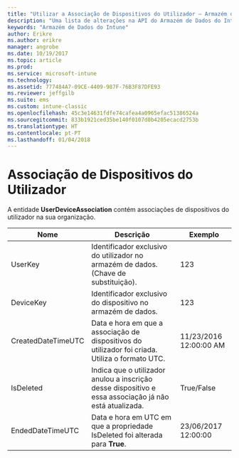 ```yaml
---
title: "Utilizar a Associação de Dispositivos do Utilizador – Armazém de Dados do Intune | Documentos da Microsoft"
description: "Uma lista de alterações na API do Armazém de Dados do Intune."
keywords: "Armazém de Dados do Intune"
author: Erikre
ms.author: erikre
manager: angrobe
ms.date: 10/19/2017
ms.topic: article
ms.prod: 
ms.service: microsoft-intune
ms.technology: 
ms.assetid: 777484A7-09CE-4409-987F-76B3F87DFE93
ms.reviewer: jeffgilb
ms.suite: ems
ms.custom: intune-classic
ms.openlocfilehash: 45c3e14631fdfe74cafea4a0965efac51386524a
ms.sourcegitcommit: 833b1921ced35be140f0107d0b4205ecacd2753b
ms.translationtype: HT
ms.contentlocale: pt-PT
ms.lasthandoff: 01/04/2018
---
```

# <a name="user-device-association"></a>Associação de Dispositivos do Utilizador

A entidade **UserDeviceAssociation** contém associações de dispositivos do utilizador na sua organização.

| Nome               | Descrição                                                                                      | Exemplo                |
|--------------------|--------------------------------------------------------------------------------------------------|------------------------|
| UserKey            | Identificador exclusivo do utilizador no armazém de dados. (Chave de substituição).                              | 123                    |
| DeviceKey          | Identificador exclusivo do dispositivo no armazém de dados.                                            | 123                    |
| CreatedDateTimeUTC | Data e hora em que a associação de dispositivos do utilizador foi criada. Utiliza o formato UTC.                                | 11/23/2016 12:00:00 AM |
| IsDeleted          | Indica que o utilizador anulou a inscrição desse dispositivo e essa associação já não está atualizada. | True/False             |
| EndedDateTimeUTC   | Data e hora em UTC em que a propriedade IsDeleted foi alterada para **True**.                                              | 23/06/2017 12:00:00 |
